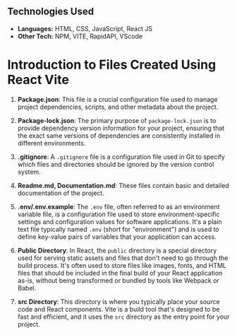 ## Technologies Used
- **Languages:** HTML, CSS, JavaScript, React JS
- **Other Tech:** NPM, VITE, RapidAPI, VScode

# Introduction to Files Created Using React Vite

1. **Package.json**: This file is a crucial configuration file used to manage project dependencies, scripts, and other metadata about the project.

2. **Package-lock.json**: The primary purpose of `package-lock.json` is to provide dependency version information for your project, ensuring that the exact same versions of dependencies are consistently installed in different environments.

3. **.gitignore**: A `.gitignore` file is a configuration file used in Git to specify which files and directories should be ignored by the version control system.

4. **Readme.md, Documentation.md**: These files contain basic and detailed documentation of the project.

5. **.env/.env.example**: The `.env` file, often referred to as an environment variable file, is a configuration file used to store environment-specific settings and configuration values for software applications. It's a plain text file typically named `.env` (short for "environment") and is used to define key-value pairs of variables that your application can access.

6. **Public Directory**: In React, the `public` directory is a special directory used for serving static assets and files that don't need to go through the build process. It's often used to store files like images, fonts, and HTML files that should be included in the final build of your React application as-is, without being transformed or bundled by tools like Webpack or Babel.

7. **src Directory**: This directory is where you typically place your source code and React components. Vite is a build tool that's designed to be fast and efficient, and it uses the `src` directory as the entry point for your project.
